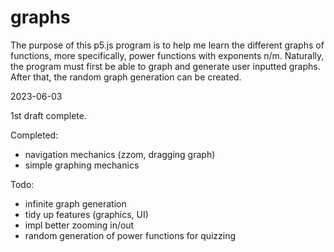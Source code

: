 # graphs
The purpose of this p5.js program is to help me learn the different graphs of functions, more specifically, power functions with exponents n/m.
Naturally, the program must first be able to graph and generate user inputted graphs. After that, the random graph generation can be created. 


2023-06-03

1st draft complete. 

Completed: 
- navigation mechanics (zzom, dragging graph)
- simple graphing mechanics

Todo:
- infinite graph generation
- tidy up features (graphics, UI)
- impl better zooming in/out
- random generation of power functions for quizzing
